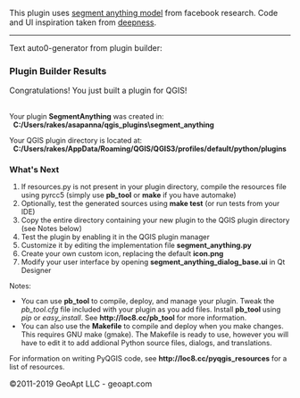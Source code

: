 This plugin uses [segment anything model](https://segment-anything.com/) from facebook research. Code and UI inspiration taken from [deepness](https://github.com/INF800/qgis-plugin-deepness).

---
Text auto0-generator from plugin builder:

<h3>Plugin Builder Results</h3>

Congratulations! You just built a plugin for QGIS!<br/><br />

<div id='help' style='font-size:.9em;'>
Your plugin <b>SegmentAnything</b> was created in:<br>
&nbsp;&nbsp;<b>C:/Users/rakes/asapanna/qgis_plugins\segment_anything</b>
<p>
Your QGIS plugin directory is located at:<br>
&nbsp;&nbsp;<b>C:/Users/rakes/AppData/Roaming/QGIS/QGIS3/profiles/default/python/plugins</b>
<p>
<h3>What's Next</h3>
<ol>
    <li>If resources.py is not present in your plugin directory, compile the resources file using pyrcc5 (simply use <b>pb_tool</b> or <b>make</b> if you have automake)
    <li>Optionally, test the generated sources using <b>make test</b> (or run tests from your IDE)
    <li>Copy the entire directory containing your new plugin to the QGIS plugin directory (see Notes below)
    <li>Test the plugin by enabling it in the QGIS plugin manager
    <li>Customize it by editing the implementation file <b>segment_anything.py</b>
    <li>Create your own custom icon, replacing the default <b>icon.png</b>
    <li>Modify your user interface by opening <b>segment_anything_dialog_base.ui</b> in Qt Designer
</ol>
Notes:
<ul>
    <li>You can use <b>pb_tool</b> to compile, deploy, and manage your plugin. Tweak the <i>pb_tool.cfg</i> file included with your plugin as you add files. Install <b>pb_tool</b> using 
        <i>pip</i> or <i>easy_install</i>. See <b>http://loc8.cc/pb_tool</b> for more information.
    <li>You can also use the <b>Makefile</b> to compile and deploy when you
        make changes. This requires GNU make (gmake). The Makefile is ready to use, however you 
        will have to edit it to add addional Python source files, dialogs, and translations.
</ul>
</div>
<div style='font-size:.9em;'>
<p>
For information on writing PyQGIS code, see <b>http://loc8.cc/pyqgis_resources</b> for a list of resources.
</p>
</div>
<p>
&copy;2011-2019 GeoApt LLC - geoapt.com 
</p
